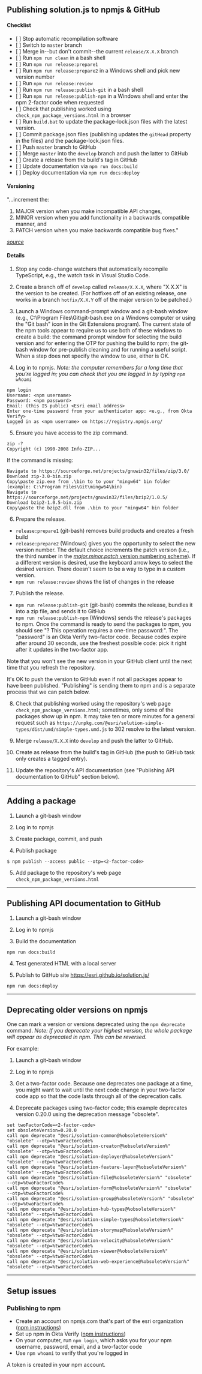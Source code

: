 ## Publishing solution.js to npmjs & GitHub

#### Checklist

* \[ \] Stop automatic recompilation software
* \[ \] Switch to `master` branch
* \[ \] Merge in--but don't commit--the current `release/X.X.X` branch
* \[ \] Run `npm run clean` in a bash shell
* \[ \] Run `npm run release:prepare1`
* \[ \] Run `npm run release:prepare2` in a Windows shell and pick new version number
* \[ \] Run `npm run release:review`
* \[ \] Run `npm run release:publish-git` in a bash shell
* \[ \] Run `npm run release:publish-npm` in a Windows shell and enter the npm 2-factor code when requested
* \[ \] Check that publishing worked using `check_npm_package_versions.html` in a browser
* \[ \] Run `build.bat` to update the package-lock.json files with the latest version.
* \[ \] Commit package.json files (publishing updates the `gitHead` property in the files) and the package-lock.json files. 
* \[ \] Push `master` branch to GitHub
* \[ \] Merge `master` into the `develop` branch and push the latter to GitHub
* \[ \] Create a release from the build's tag in GitHub
* \[ \] Update documentation via `npm run docs:build`
* \[ \] Deploy documentation via `npm run docs:deploy`

#### Versioning

"...increment the:

1. MAJOR version when you make incompatible API changes,
2. MINOR version when you add functionality in a backwards compatible manner, and
3. PATCH version when you make backwards compatible bug fixes."

*[source](https://semver.org/#summary)*

#### Details

1. Stop any code-change watchers that automatically recompile TypeScript, e.g., the watch task in Visual Studio Code.

2. Create a branch off of `develop` called `release/X.X.X`, where "X.X.X" is the version to be created. (For hotfixes off of an existing release, one works in a branch `hotfix/X.X.Y` off of the major version to be patched.)

3. Launch a Windows command-prompt window and a git-bash window (e.g., C:\Program Files\Git\git-bash.exe on a Windows computer or using the "Git bash" icon in the Git Extensions program). The current state of the npm tools appear to require us to use both of these windows to create a build: the command prompt window for selecting the build version and for entering the OTP for pushing the build to npm; the git-bash window for pre-publish cleaning and for running a useful script. When a step does not specify the window to use, either is OK.

4. Log in to npmjs.
*Note: the computer remembers for a long time that you're logged in; you can check that you are logged in by typing `npm whoami`*
```
npm login
Username: <npm username>
Password: <npm password>
Email: (this IS public) <Esri email address>
Enter one-time password from your authenticator app: <e.g., from Okta Verify>
Logged in as <npm username> on https://registry.npmjs.org/
```

5. Ensure you have access to the zip command.
```
zip -?
Copyright (c) 1990-2008 Info-ZIP...
```

 If the command is missing:
 ```
 Navigate to https://sourceforge.net/projects/gnuwin32/files/zip/3.0/
 Download zip-3.0-bin.zip
 Copy\paste zip.exe from .\bin to to your "mingw64" bin folder (example: C:\Program Files\Git\mingw64\bin)
 Navigate to https://sourceforge.net/projects/gnuwin32/files/bzip2/1.0.5/
 Download bzip2-1.0.5-bin.zip
 Copy\paste the bzip2.dll from .\bin to your "mingw64" bin folder
 ```

6. Prepare the release.
  * `release:prepare1` (git-bash) removes build products and creates a fresh build
  * `release:prepare2` (Windows) gives you the opportunity to select the new version number. The default choice increments the patch version (i.e., the third number in the [*major.minor.patch* version numbering scheme](https://semver.org/)). If a different version is desired, use the keyboard arrow keys to select the desired version. There doesn't seem to be a way to type in a custom version.
  * `npm run release:review` shows the list of changes in the release

7. Publish the release.
  * `npm run release:publish-git` (git-bash) commits the release, bundles it into a zip file, and sends it to GitHub
  * `npm run release:publish-npm` (Windows) sends the release's packages to npm. Once the command is ready to send the packages to npm, you should see "? This operation requires a one-time password:". The "password" is an Okta Verify two-factor code. Because codes expire after around 30 seconds, use the freshest possible code: pick it right after it updates in the two-factor app.

 Note that you won't see the new version in your GitHub client until the next time that you refresh the repository.

 It's OK to push the version to GitHub even if not all packages appear to have been published. "Publishing" is sending them to npm and is a separate process that we can patch below.

8. Check that publishing worked using the repository's web page `check_npm_package_versions.html`; sometimes, only some of the packages show up in npm. It may take ten or more minutes for a general request such as `https://unpkg.com/@esri/solution-simple-types/dist/umd/simple-types.umd.js` to 302 resolve to the latest version.

9. Merge `release/X.X.X` into `develop` and push the latter to GitHub.

10. Create as release from the build's tag in GitHub (the push to GitHub task only creates a tagged entry).

11. Update the repository's API documentation (see "Publishing API documentation to GitHub" section below).

---

## Adding a package

1. Launch a git-bash window

2. Log in to npmjs

3. Create package, commit, and push

4. Publish package
```
$ npm publish --access public --otp=<2-factor-code>
```

5. Add package to the repository's web page `check_npm_package_versions.html`

---

## Publishing API documentation to GitHub

1. Launch a git-bash window

2. Log in to npmjs

3. Build the documentation
```
npm run docs:build
```

4. Test generated HTML with a local server

5. Publish to GitHub site https://esri.github.io/solution.js/
```
npm run docs:deploy
```

---

## Deprecating older versions on npmjs

One can mark a version or versions deprecated using the `npm deprecate` command. *Note: If you deprecate your highest version, the whole package will appear as deprecated in npm. This can be reversed.*

For example:

1. Launch a git-bash window

2. Log in to npmjs

3. Get a two-factor code. Because one deprecates one package at a time, you might want to wait until the next code change in your two-factor code app so that the code lasts through all of the deprecation calls.

4. Deprecate packages using two-factor code; this example deprecates version 0.20.0 using the deprecation message "obsolete".
```
set twoFactorCode=<2-factor-code>
set obsoleteVersion=0.20.0
call npm deprecate "@esri/solution-common@%obsoleteVersion%" "obsolete" --otp=%twoFactorCode%
call npm deprecate "@esri/solution-creator@%obsoleteVersion%" "obsolete" --otp=%twoFactorCode%
call npm deprecate "@esri/solution-deployer@%obsoleteVersion%" "obsolete" --otp=%twoFactorCode%
call npm deprecate "@esri/solution-feature-layer@%obsoleteVersion%" "obsolete" --otp=%twoFactorCode%
call npm deprecate "@esri/solution-file@%obsoleteVersion%" "obsolete" --otp=%twoFactorCode%
call npm deprecate "@esri/solution-form@%obsoleteVersion%" "obsolete" --otp=%twoFactorCode%
call npm deprecate "@esri/solution-group@%obsoleteVersion%" "obsolete" --otp=%twoFactorCode%
call npm deprecate "@esri/solution-hub-types@%obsoleteVersion%" "obsolete" --otp=%twoFactorCode%
call npm deprecate "@esri/solution-simple-types@%obsoleteVersion%" "obsolete" --otp=%twoFactorCode%
call npm deprecate "@esri/solution-storymap@%obsoleteVersion%" "obsolete" --otp=%twoFactorCode%
call npm deprecate "@esri/solution-velocity@%obsoleteVersion%" "obsolete" --otp=%twoFactorCode%
call npm deprecate "@esri/solution-viewer@%obsoleteVersion%" "obsolete" --otp=%twoFactorCode%
call npm deprecate "@esri/solution-web-experience@%obsoleteVersion%" "obsolete" --otp=%twoFactorCode%
```

---

## Setup issues

### Publishing to npm

* Create an account on npmjs.com that's part of the esri organization ([npm instructions](https://docs.npmjs.com/creating-a-new-npm-user-account))
* Set up npm in Okta Verify ([npm instructions](https://docs.npmjs.com/configuring-two-factor-authentication))
* On your computer, run `npm login`, which asks you for your npm username, password, email, and a two-factor code
* Use `npm whoami` to verify that you're logged in

A token is created in your npm account.
